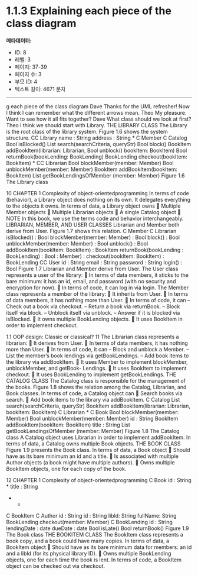 # 1.1.3 Explaining each piece of the class diagram

**메타데이터:**
- ID: 8
- 레벨: 3
- 페이지: 37-39
- 페이지 수: 3
- 부모 ID: 4
- 텍스트 길이: 4671 문자

---

g each piece of the class diagram
Dave Thanks for the UML refresher! Now I think I can remember what the different
arrows mean.
Theo My pleasure. Want to see how it all fits together?
Dave What class should we look at first?
Theo I think we should start with Library.
THE LIBRARY CLASS
The Library is the root class of the library system. Figure 1.6 shows the system structure.
CC Library
name : String
address : String
*
C Member
C Catalog
Bool isBlocked()
List<Book> search(searchCriteria, queryStr) Bool block()
BookItem addBookItem(librarian: Librarian, Bool unblock()
bookItem: BookItem) Bool returnBook(bookLending: BookLending)
BookLending checkout(bookItem: BookItem)
*
CC Librarian
Bool blockMember(member: Member)
Bool unblockMember(member: Member)
BookItem addBookItem(bookItem: BookItem)
List<BookLending> getBookLendingsOfMember
(member: Member)
Figure 1.6 The Library class

10 CHAPTER 1 Complexity of object-orientedprogramming
In terms of code (behavior), a Library object does nothing on its own. It delegates
everything to the objects it owns. In terms of data, a Library object owns
 Multiple Member objects
 Multiple Librarian objects
 A single Catalog object
 NOTE In this book, we use the terms code and behavior interchangeably.
LIBRARIAN, MEMBER, AND USER CLASSES
Librarian and Member both derive from User. Figure 1.7 shows this relation.
C Member C Librarian
isBlocked() : Bool blockMember(member: Member) : Bool
block() : Bool unblockMember(member: Member) : Bool
unblock() : Bool addBookItem(bookItem: BookItem) : BookItem
returnBook(bookLending : BookLending) : Bool : Member) :
checkout(bookItem: BookItem) : BookLending
CC User
id : String
email : String
password : String
login() : Bool
Figure 1.7 Librarian and Member derive from User.
The User class represents a user of the library:
 In terms of data members, it sticks to the bare minimum: it has an id, email,
and password (with no security and encryption for now).
 In terms of code, it can log in via login.
The Member class represents a member of the library:
 It inherits from User.
 In terms of data members, it has nothing more than User.
 In terms of code, it can
– Check out a book via checkout.
– Return a book via returnBook.
– Block itself via block.
– Unblock itself via unblock.
– Answer if it is blocked via isBlocked.
 It owns multiple BookLending objects.
 It uses BookItem in order to implement checkout.

1.1 OOP design: Classic or classical? 11
The Librarian class represents a librarian:
 It derives from User.
 In terms of data members, it has nothing more than User.
 In terms of code, it can
– Block and unblock a Member.
– List the member’s book lendings via getBookLendings.
– Add book items to the library via addBookItem.
 It uses Member to implement blockMember, unblockMember, and getBook-
Lendings.
 It uses BookItem to implement checkout.
 It uses BookLending to implement getBookLendings.
THE CATALOG CLASS
The Catalog class is responsible for the management of the books. Figure 1.8 shows
the relation among the Catalog, Librarian, and Book classes. In terms of code, a
Catalog object can
 Search books via search.
 Add book items to the library via addBookItem.
C Catalog
List<Book> search(searchCriteria, queryStr)
BookItem addBookItem(librarian: Librarian, bookItem: BookItem)
C Librarian *
C Book
Bool blockMember(member: Member)
Bool unblockMember(member: Member) id : String
BookItem addBookItem(bookItem: BookItem) title : String
List<BookLending> getBookLendingsOfMember (member: Member)
Figure 1.8 The Catalog class
A Catalog object uses Librarian in order to implement addBookItem. In terms of
data, a Catalog owns multiple Book objects.
THE BOOK CLASS
Figure 1.9 presents the Book class. In terms of data, a Book object
 Should have as its bare minimum an id and a title.
 Is associated with multiple Author objects (a book might have multiple authors).
 Owns multiple BookItem objects, one for each copy of the book.

12 CHAPTER 1 Complexity of object-orientedprogramming
C Book
id : String
*
title : String
* *
C BookItem C Author
id : String id : String
Iibld: String fullName: String
BookLending checkout(member: Member)
C BookLending
id : String
lendingDate : date
dueDate : date
Bool isLate()
Bool returnBook() Figure 1.9 The Book class
THE BOOKITEM CLASS
The BookItem class represents a book copy, and a book could have many copies. In
terms of data, a BookItem object
 Should have as its bare minimum data for members: an id and a libId (for its
physical library ID).
 Owns multiple BookLending objects, one for each time the book is lent.
In terms of code, a BookItem object can be checked out via checkout.